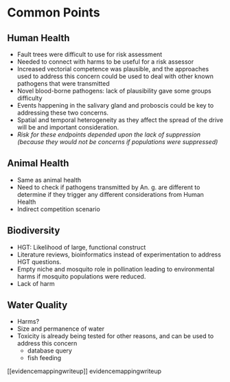 
# Common Points

## Human Health

* Fault trees were difficult to use for risk assessment
* Needed to connect with harms to be useful for a risk assessor
* Increased vectorial competence was plausible, and the approaches used to address this concern could be used to deal with other known pathogens that were transmitted
* Novel blood-borne pathogens:  lack of plausibility gave some groups difficulty
* Events happening in the salivary gland and proboscis could be key to addressing these two concerns.
* Spatial and temporal heterogeneity as they affect the spread of the drive will be and important consideration.
* *Risk for these endpoints depended upon the lack of suppression (because they would not be concerns if populations were suppressed)*
## Animal Health
* Same as animal health
* Need to check if pathogens transmitted by An. g. are different to determine if they trigger any different considerations from Human Health
* Indirect competition scenario

## Biodiversity
* HGT: Likelihood of large, functional construct
* Literature reviews, bioinformatics instead of experimentation to address HGT questions.
* Empty niche and mosquito role in pollination leading to environmental harms if mosquito populations were reduced.
* Lack of harm

## Water Quality
* Harms?
* Size and permanence of water
*  Toxicity is already being tested for other reasons, and can be used to address this concern
	* database query
	* fish feeding

[[evidencemappingwriteup]] evidencemappingwriteup